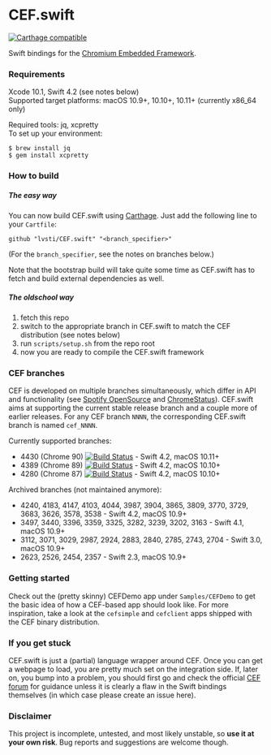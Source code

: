 # CEF.swift

[![Carthage compatible](https://img.shields.io/badge/Carthage-compatible-brightgreen.svg)](https://github.com/Carthage/Carthage)

Swift bindings for the [Chromium Embedded Framework](https://bitbucket.org/chromiumembedded/cef/).

### Requirements

Xcode 10.1, Swift 4.2 (see notes below)<br/>
Supported target platforms: macOS 10.9+, 10.10+, 10.11+ (currently x86_64 only)

Required tools: jq, xcpretty<br/>
To set up your environment:

```
$ brew install jq
$ gem install xcpretty
```

### How to build

##### The easy way

You can now build CEF.swift using [Carthage](https://github.com/Carthage/Carthage). Just add the following line to your `Cartfile`:

```
github "lvsti/CEF.swift" "<branch_specifier>"
```

(For the `branch_specifier`, see the notes on branches below.)

Note that the bootstrap build will take quite some time as CEF.swift has to fetch and build external dependencies as well.

##### The oldschool way

1. fetch this repo
2. switch to the appropriate branch in CEF.swift to match the CEF distribution (see notes below)
3. run `scripts/setup.sh` from the repo root
4. now you are ready to compile the CEF.swift framework

### CEF branches

CEF is developed on multiple branches simultaneously, which differ in API and functionality (see [Spotify OpenSource](http://opensource.spotify.com/cefbuilds/index.html) and [ChromeStatus](https://www.chromestatus.com/features)). CEF.swift aims at supporting the current stable release branch and a couple more of earlier releases. For any CEF branch `NNNN`, the corresponding CEF.swift branch is named `cef_NNNN`.

Currently supported branches: 

- 4430 (Chrome 90) [![Build Status](https://travis-ci.org/lvsti/CEF.swift.svg?branch=cef_4430)](https://travis-ci.org/lvsti/CEF.swift) - Swift 4.2, macOS 10.11+
- 4389 (Chrome 89) [![Build Status](https://travis-ci.org/lvsti/CEF.swift.svg?branch=cef_4389)](https://travis-ci.org/lvsti/CEF.swift) - Swift 4.2, macOS 10.10+
- 4280 (Chrome 87) [![Build Status](https://travis-ci.org/lvsti/CEF.swift.svg?branch=cef_4280)](https://travis-ci.org/lvsti/CEF.swift) - Swift 4.2, macOS 10.10+

Archived branches (not maintained anymore):

- 4240, 4183, 4147, 4103, 4044, 3987, 3904, 3865, 3809, 3770, 3729, 3683, 3626, 3578, 3538 - Swift 4.2, macOS 10.9+
- 3497, 3440, 3396, 3359, 3325, 3282, 3239, 3202, 3163 - Swift 4.1, macOS 10.9+
- 3112, 3071, 3029, 2987, 2924, 2883, 2840, 2785, 2743, 2704 - Swift 3.0, macOS 10.9+
- 2623, 2526, 2454, 2357 - Swift 2.3, macOS 10.9+

### Getting started

Check out the (pretty skinny) CEFDemo app under `Samples/CEFDemo` to get the basic idea of how a CEF-based app should look like. For more inspiration, take a look at the `cefsimple` and `cefclient` apps shipped with the CEF binary distribution.

### If you get stuck

CEF.swift is just a (partial) language wrapper around CEF. Once you can get a webpage to load, you are pretty much set on the integration side. If, later on, you bump into a problem, you should first go and check the official [CEF forum](https://magpcss.org/ceforum/) for guidance unless it is clearly a flaw in the Swift bindings themselves (in which case please create an issue here).

### Disclaimer

This project is incomplete, untested, and most likely unstable, so **use it at your own risk**. Bug reports and suggestions are welcome though.
